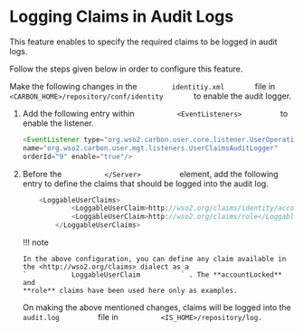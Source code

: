 # Logging Claims in Audit Logs

This feature enables to specify the required claims to be logged in
audit logs.

Follow the steps given below in order to configure this feature.

Make the following changes in the `         identitiy.xml        ` file
in `         <CARBON_HOME>/repository/conf/identity        ` to enable
the audit logger.

1.  Add the following entry within
    `           <EventListeners>          ` to enable the listener.

    ``` java
    <EventListener type="org.wso2.carbon.user.core.listener.UserOperationEventListener"
    name="org.wso2.carbon.user.mgt.listeners.UserClaimsAuditLogger"
    orderId="9" enable="true"/>
    ```

2.  Before the `           </Server>          ` element, add the
    following entry to define the claims that should be logged into the
    audit log.

    ``` java
        <LoggableUserClaims>
                <LoggableUserClaim>http://wso2.org/claims/identity/accountLocked</LoggableUserClaim>
                <LoggableUserClaim>http://wso2.org/claims/role</LoggableUserClaim>
            </LoggableUserClaims>
    ```

    !!! note
    
        In the above configuration, you can define any claim available in
        the <http://wso2.org/claims> dialect as a
        `           LoggableUserClaim          ` . The **accountLocked** and
        **role** claims have been used here only as examples.
    

    On making the above mentioned changes, claims will be logged into
    the `           audit.log          ` file in
    `           <IS_HOME>/repository/log.          `

      

  

  
